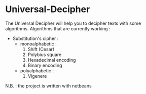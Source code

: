 # Universal-Decipher
The Universal Decipher will help you to decipher texts with some algorithms.
Algorithms that are currently working : 
  - Substitution's cipher :
    - monoalphabetic :
      1. Shift (Cesar)
      2. Polybius square
      3. Hexadecimal encoding
      4. Binary encoding
    - polyalphabetic :
      1. Vigenere

N.B. : the project is written with netbeans 
